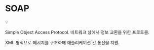 # SOAP

<aside>
💡

Simple Object Access Protocol.
네트워크 상에서 정보 교환을 위한 프로토콜.

XML 형식으로 메시지를 구조화해 애플리케이션 간 통신을 지원.

</aside>